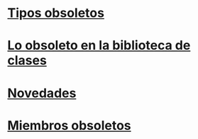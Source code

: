 # [Tipos obsoletos](obsolete-types.md)
# [Lo obsoleto en la biblioteca de clases](whats-obsolete.md)
# [Novedades](index.md)
# [Miembros obsoletos](obsolete-members.md)
